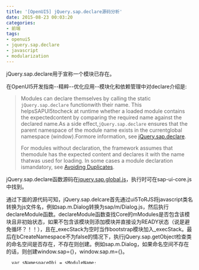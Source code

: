 ```yaml
---
title: '[OpenUI5] jQuery.sap.declare源码分析'
date: 2015-08-23 00:03:20
categories: 
- 前端
tags: 
- openui5
- jquery.sap.declare
- javascript
- modularization
---
```

jQuery.sap.declare用于宣称一个模块已存在。

在OpenUI5开发指南--精粹--优化应用--模块化和依赖管理中对declare介绍是:

> Modules can declare themselves by calling the static `jQuery.sap.declare` functionwith their name. This helpsSAPUI5tocheck at runtime whether a loaded module contains the expectedcontent by comparing the required name against the declared name.As a side effect,`jQuery.sap.declare` ensures that the parent namespace of the module name exists in the currentglobal namespace (window).Formore information, see [jQuery.sap.declare](https://sapui5.hana.ondemand.com/sdk/docs/api/symbols/jQuery.sap.html).
> 
> For modules without declaration, the framework assumes that themodule has the expected content and declares it with the name thatwas used for loading. In some cases a module declaration ismandatory, see [Avoiding Duplicates](https://sapui5.hana.ondemand.com/sdk/docs/guide/47e5d26dfca54ce8a4de5882bfd40b18.html).

jQuery.sap.declare函数源码在[jquery.sap.global.js](https://github.com/SAP/openui5/blob/master/src/sap.ui.core/src/jquery.sap.global.js)，执行时可在sap-ui-core.js中找到。

通过下面的源代码可知，jQuery.sap.delcare首先通过ui5ToRJS将javascript类名转换为js文件名，例如sap.m.Dialog转换为sap/m/Dialog.js，然后执行declareModule函数。declareModule函数查找Core的mModules是否包含该模块且非初始状态，如果不包含该模块则添加模块并直接设为READY状态（说是避免循环？！！），且在_execStack为空时当作bootstrap模块加入_execStack。最后在bCreateNamespace不为false的情况下，执行jQuery.sap.getObject检查类的命名空间是否存在，不存在则创建。例如sap.m.Dialog，如果命名空间不存在的话，则创建window.sap={}，window.sap.m={}。
```
  var sNamespaceObj = sModuleName;

  // check for an object as parameter for sModuleName
  // in case of this the object contains the module name and the type
  // which could be {modName: "sap.ui.core.Dev", type: "view"}
  if (typeof (sModuleName) === "object") {
    sNamespaceObj = sModuleName.modName;
    sModuleName = ui5ToRJS(sModuleName.modName) + 
          (sModuleName.type ? "." + sModuleName.type : "") + ".js";
  } else {
    sModuleName = ui5ToRJS(sModuleName) + ".js";
  }

  declareModule(sModuleName);

  // ensure parent namespace even if module was declared already
  // (as declare might have been called by require)
  if (bCreateNamespace !== false) {
    // ensure parent namespace
    jQuery.sap.getObject(sNamespaceObj, 1);
  }

  return this;
};

function declareModule(sModuleName) {
  var oModule;

  // sModuleName must be a unified resource name of type .js
  jQuery.sap.assert(/\.js$/.test(sModuleName), "must be a Javascript module");

  oModule = mModules[sModuleName] || 
            (mModules[sModuleName] = { state : INITIAL });

  if ( oModule.state > INITIAL ) {
    return oModule;
  }

  if ( log.isLoggable() ) {
    log.debug(sLogPrefix + "declare module '" + sModuleName + "'");
  }

  // avoid cycles
  oModule.state = READY;

  // the first call to declareModule is assumed to identify the bootstrap module
  // Note: this is only a guess and fails e.g. when multiple modules are loaded 
  // via a script tag to make it safe, we could convert 'declare' calls to 
  // e.g. 'subdeclare' calls at build time.
  if ( _execStack.length === 0 ) {
    _execStack.push(sModuleName);
    oModule.url = oModule.url || _sBootstrapUrl;
  }

  return oModule;
}
```

一般在定制控件的js文件中，第一行就是通过jQuery.sap.declare宣称该控件已经存在了。
